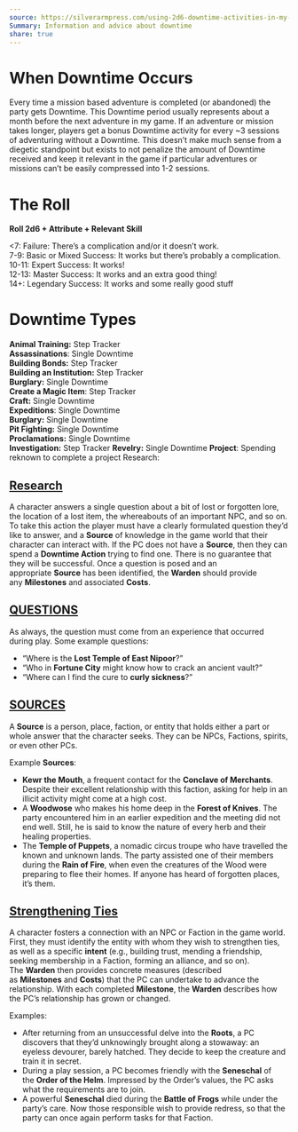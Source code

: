 ```yaml
---
source: https://silverarmpress.com/using-2d6-downtime-activities-in-my-worlds-without-number-game/?utm_source=substack&utm_medium=email
Summary: Information and advice about downtime
share: true
---
```

# When Downtime Occurs
Every time a mission based adventure is completed (or abandoned) the party gets Downtime. This Downtime period usually represents about a month before the next adventure in my game. If an adventure or mission takes longer, players get a bonus Downtime activity for every ~3 sessions of adventuring without a Downtime. This doesn’t make much sense from a diegetic standpoint but exists to not penalize the amount of Downtime received and keep it relevant in the game if particular adventures or missions can’t be easily compressed into 1-2 sessions.

# The Roll
**Roll 2d6 + Attribute + Relevant Skill**

<7: Failure: There’s a complication and/or it doesn’t work.  
7-9: Basic or Mixed Success: It works but there’s probably a complication.  
10-11: Expert Success: It works!  
12-13: Master Success: It works and an extra good thing!  
14+: Legendary Success: It works and some really good stuff

# Downtime Types
**Animal Training:** Step Tracker  
**Assassinations**: Single Downtime  
**Building Bonds:** Step Tracker  
**Building an Institution:** Step Tracker  
**Burglary:** Single Downtime  
**Create a Magic Item**: Step Tracker  
**Craft:** Single Downtime  
**Expeditions**: Single Downtime  
**Burglary:** Single Downtime  
**Pit Fighting:** Single Downtime  
**Proclamations:** Single Downtime  
**Investigation:** Step Tracker 
**Revelry:** Single Downtime
**Project**: Spending reknown to complete a project
Research:

## [Research](https://cairnrpg.com/wip/2e/downtime/#research)
A character answers a single question about a bit of lost or forgotten lore, the location of a lost item, the whereabouts of an important NPC, and so on. To take this action the player must have a clearly formulated question they’d like to answer, and a **Source** of knowledge in the game world that their character can interact with. If the PC does not have a **Source**, then they can spend a **Downtime Action** trying to find one. There is no guarantee that they will be successful. Once a question is posed and an appropriate **Source** has been identified, the **Warden** should provide any **Milestones** and associated **Costs**.

## [QUESTIONS](https://cairnrpg.com/wip/2e/downtime/#questions)
As always, the question must come from an experience that occurred during play. Some example questions:

- “Where is the **Lost Temple of East Nipoor**?”
- “Who in **Fortune City** might know how to crack an ancient vault?”
- “Where can I find the cure to **curly sickness**?”
## [SOURCES](https://cairnrpg.com/wip/2e/downtime/#sources)
A **Source** is a person, place, faction, or entity that holds either a part or whole answer that the character seeks. They can be NPCs, Factions, spirits, or even other PCs.

Example **Sources**:

- **Kewr the Mouth**, a frequent contact for the **Conclave of Merchants**. Despite their excellent relationship with this faction, asking for help in an illicit activity might come at a high cost.
- A **Woodwose** who makes his home deep in the **Forest of Knives**. The party encountered him in an earlier expedition and the meeting did not end well. Still, he is said to know the nature of every herb and their healing properties.
- The **Temple of Puppets**, a nomadic circus troupe who have travelled the known and unknown lands. The party assisted one of their members during the **Rain of Fire**, when even the creatures of the Wood were preparing to flee their homes. If anyone has heard of forgotten places, it’s them.

## [Strengthening Ties](https://cairnrpg.com/wip/2e/downtime/#strengthening-ties)
A character fosters a connection with an NPC or Faction in the game world. First, they must identify the entity with whom they wish to strengthen ties, as well as a specific **intent** (e.g., building trust, mending a friendship, seeking membership in a Faction, forming an alliance, and so on). The **Warden** then provides concrete measures (described as **Milestones** and **Costs**) that the PC can undertake to advance the relationship. With each completed **Milestone**, the **Warden** describes how the PC’s relationship has grown or changed.

Examples:

- After returning from an unsuccessful delve into the **Roots**, a PC discovers that they’d unknowingly brought along a stowaway: an eyeless devourer, barely hatched. They decide to keep the creature and train it in secret.
- During a play session, a PC becomes friendly with the **Seneschal** of the **Order of the Helm**. Impressed by the Order’s values, the PC asks what the requirements are to join.
- A powerful **Seneschal** died during the **Battle of Frogs** while under the party’s care. Now those responsible wish to provide redress, so that the party can once again perform tasks for that Faction.